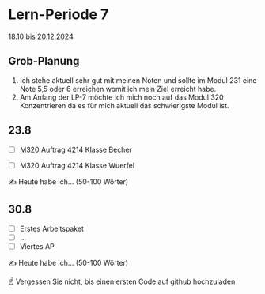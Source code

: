# Lern-Periode 7

18.10 bis 20.12.2024

## Grob-Planung

1. Ich stehe aktuell sehr gut mit meinen Noten und sollte im Modul 231 eine Note 5,5 oder 6 erreichen womit ich mein Ziel erreicht habe.
2. Am Anfang der LP-7 möchte ich mich noch auf das Modul 320 Konzentrieren da es für mich aktuell das schwierigste Modul ist.

## 23.8

- [ ] M320 Auftrag 4214 Klasse Becher
- [ ] M320 Auftrag 4214 Klasse Wuerfel


✍️ Heute habe ich... (50-100 Wörter)

## 30.8

- [ ] Erstes Arbeitspaket
- [ ] ...
- [ ] Viertes AP

✍️ Heute habe ich... (50-100 Wörter)

☝️ Vergessen Sie nicht, bis einen ersten Code auf github hochzuladen
